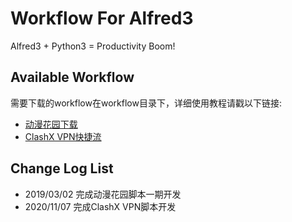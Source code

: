 # Workflow For Alfred3

Alfred3 + Python3 = Productivity Boom!

## Available Workflow
需要下载的workflow在workflow目录下，详细使用教程请戳以下链接:
- [动漫花园下载](https://github.com/not94/AlfredWorkflow/blob/master/manual/dmhy.md)
- [ClashX VPN快捷流](https://github.com/not94/AlfredWorkflow/blob/master/manual/clash.md)


## Change Log List
- 2019/03/02 完成动漫花园脚本一期开发
- 2020/11/07 完成ClashX VPN脚本开发
